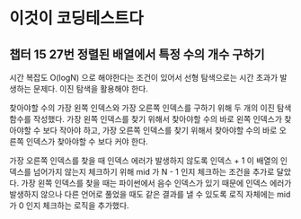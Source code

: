 # 이것이 코딩테스트다

## 챕터 15 27번 정렬된 배열에서 특정 수의 개수 구하기

시간 복잡도 O(logN) 으로 해야한다는 조건이 있어서 선형 탐색으로는 시간 초과가 발생하는 문제다. 이진 탐색을 활용해야 한다.

찾아야할 수의 가장 왼쪽 인덱스와 가장 오른쪽 인덱스를 구하기 위해 두 개의 이진 탐색 함수를 작성했다. 가장 왼쪽 인덱스를 찾기 위해서 찾아야할 수의 바로 왼쪽 인덱스가 찾아야할 수 보다 작아야 하고, 가장 오른쪽 인덱스를 찾기 위해서 찾아야할 수의 바로 오른쪽 인덱스가 찾아야할 수 보다 커야 한다.

가장 오른쪽 인덱스를 찾을 때 인덱스 에러가 발생하지 않도록 인덱스 + 1 이 배열의 인덱스를 넘어가지 않는지 체크하기 위해 mid 가 N - 1 인지 체크하는 조건을 추가로 달았다. 가장 왼쪽 인덱스를 찾을 때는 파이썬에서 음수 인덱스가 있기 때문에 인덱스 에러가 발생하지 않으나 다른 언어로 풀었을 때도 같은 결과를 낼 수 있도록 로직 자체에는 mid 가 0 인지 체크하는 로직을 추가했다.